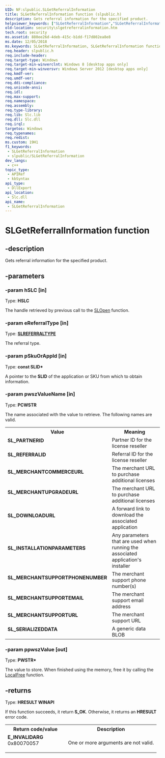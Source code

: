 ```yaml
---
UID: NF:slpublic.SLGetReferralInformation
title: SLGetReferralInformation function (slpublic.h)
description: Gets referral information for the specified product.
helpviewer_keywords: ["SLGetReferralInformation","SLGetReferralInformation function [Security]","SL_DOWNLOADURL","SL_INSTALLATIONPARAMETERS","SL_MERCHANTCOMMERCEURL","SL_MERCHANTSUPPORTEMAIL","SL_MERCHANTSUPPORTPHONENUMBER","SL_MERCHANTSUPPORTURL","SL_MERCHANTUPGRADEURL","SL_PARTNERID","SL_REFERRALID","SL_SERIALIZEDDATA","security.slgetreferralinformation","slpublic/SLGetReferralInformation"]
old-location: security\slgetreferralinformation.htm
tech.root: security
ms.assetid: 880ee26d-4deb-415c-b1dd-f17d802ea8e8
ms.date: 12/05/2018
ms.keywords: SLGetReferralInformation, SLGetReferralInformation function [Security], SL_DOWNLOADURL, SL_INSTALLATIONPARAMETERS, SL_MERCHANTCOMMERCEURL, SL_MERCHANTSUPPORTEMAIL, SL_MERCHANTSUPPORTPHONENUMBER, SL_MERCHANTSUPPORTURL, SL_MERCHANTUPGRADEURL, SL_PARTNERID, SL_REFERRALID, SL_SERIALIZEDDATA, security.slgetreferralinformation, slpublic/SLGetReferralInformation
req.header: slpublic.h
req.include-header: 
req.target-type: Windows
req.target-min-winverclnt: Windows 8 [desktop apps only]
req.target-min-winversvr: Windows Server 2012 [desktop apps only]
req.kmdf-ver: 
req.umdf-ver: 
req.ddi-compliance: 
req.unicode-ansi: 
req.idl: 
req.max-support: 
req.namespace: 
req.assembly: 
req.type-library: 
req.lib: Slc.lib
req.dll: Slc.dll
req.irql: 
targetos: Windows
req.typenames: 
req.redist: 
ms.custom: 19H1
f1_keywords:
 - SLGetReferralInformation
 - slpublic/SLGetReferralInformation
dev_langs:
 - c++
topic_type:
 - APIRef
 - kbSyntax
api_type:
 - DllExport
api_location:
 - Slc.dll
api_name:
 - SLGetReferralInformation
---
```


# SLGetReferralInformation function


## -description

Gets referral information for the specified product.

## -parameters

### -param hSLC [in]

Type: <b>HSLC</b>

The handle retrieved by previous call to the <a href="/windows/desktop/api/slpublic/nf-slpublic-slopen">SLOpen</a> function.

### -param eReferralType [in]

Type: <b><a href="/windows/desktop/api/slpublic/ne-slpublic-slreferraltype">SLREFERRALTYPE</a></b>

The referral type.

### -param pSkuOrAppId [in]

Type: <b>const SLID*</b>

A pointer to the <b>SLID</b> of the application or SKU from which to obtain information.

### -param pwszValueName [in]

Type: <b>PCWSTR</b>

The name associated with the value to retrieve.  The following names are valid.

<table>
<tr>
<th>Value</th>
<th>Meaning</th>
</tr>
<tr>
<td width="40%"><a id="SL_PARTNERID"></a><a id="sl_partnerid"></a><dl>
<dt><b>SL_PARTNERID</b></dt>
<dt></dt>
</dl>
</td>
<td width="60%">
Partner ID for the license reseller

</td>
</tr>
<tr>
<td width="40%"><a id="SL_REFERRALID"></a><a id="sl_referralid"></a><dl>
<dt><b>SL_REFERRALID</b></dt>
<dt></dt>
</dl>
</td>
<td width="60%">
Referral ID for the license reseller

</td>
</tr>
<tr>
<td width="40%"><a id="SL_MERCHANTCOMMERCEURL"></a><a id="sl_merchantcommerceurl"></a><dl>
<dt><b>SL_MERCHANTCOMMERCEURL</b></dt>
<dt></dt>
</dl>
</td>
<td width="60%">
The merchant URL to purchase additional licenses

</td>
</tr>
<tr>
<td width="40%"><a id="SL_MERCHANTUPGRADEURL"></a><a id="sl_merchantupgradeurl"></a><dl>
<dt><b>SL_MERCHANTUPGRADEURL</b></dt>
<dt></dt>
</dl>
</td>
<td width="60%">
The merchant URL to purchase additional licenses

</td>
</tr>
<tr>
<td width="40%"><a id="SL_DOWNLOADURL"></a><a id="sl_downloadurl"></a><dl>
<dt><b>SL_DOWNLOADURL</b></dt>
<dt></dt>
</dl>
</td>
<td width="60%">
A forward link to download the associated application

</td>
</tr>
<tr>
<td width="40%"><a id="SL_INSTALLATIONPARAMETERS"></a><a id="sl_installationparameters"></a><dl>
<dt><b>SL_INSTALLATIONPARAMETERS</b></dt>
<dt></dt>
</dl>
</td>
<td width="60%">
Any parameters that are used when running the associated application's installer

</td>
</tr>
<tr>
<td width="40%"><a id="SL_MERCHANTSUPPORTPHONENUMBER"></a><a id="sl_merchantsupportphonenumber"></a><dl>
<dt><b>SL_MERCHANTSUPPORTPHONENUMBER</b></dt>
<dt></dt>
</dl>
</td>
<td width="60%">
The merchant support phone number(s)

</td>
</tr>
<tr>
<td width="40%"><a id="SL_MERCHANTSUPPORTEMAIL"></a><a id="sl_merchantsupportemail"></a><dl>
<dt><b>SL_MERCHANTSUPPORTEMAIL</b></dt>
<dt></dt>
</dl>
</td>
<td width="60%">
The merchant support email address

</td>
</tr>
<tr>
<td width="40%"><a id="SL_MERCHANTSUPPORTURL"></a><a id="sl_merchantsupporturl"></a><dl>
<dt><b>SL_MERCHANTSUPPORTURL</b></dt>
<dt></dt>
</dl>
</td>
<td width="60%">
The merchant support URL

</td>
</tr>
<tr>
<td width="40%"><a id="SL_SERIALIZEDDATA"></a><a id="sl_serializeddata"></a><dl>
<dt><b>SL_SERIALIZEDDATA</b></dt>
<dt></dt>
</dl>
</td>
<td width="60%">
A generic data BLOB

</td>
</tr>
</table>

### -param ppwszValue [out]

Type: <b>PWSTR*</b>

The value to store. When finished using the memory, free it by calling the <a href="/windows/desktop/api/winbase/nf-winbase-localfree">LocalFree</a> function.

## -returns

Type: <b>HRESULT WINAPI</b>

If this function succeeds, it return <b>S_OK</b>.  Otherwise,  it returns an <b>HRESULT</b> error code.

<table>
<tr>
<th>Return code/value</th>
<th>Description</th>
</tr>
<tr>
<td width="40%">
<dl>
<dt><b>E_INVALIDARG</b></dt>
<dt>0x80070057</dt>
</dl>
</td>
<td width="60%">
One or more arguments are not valid.

</td>
</tr>
</table>